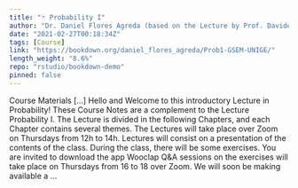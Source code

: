 ```yaml
---
title: "🃏 Probability I"
author: "Dr. Daniel Flores Agreda (based on the Lecture by Prof. Davide La Vecchia)"
date: "2021-02-27T00:18:34Z"
tags: [Course]
link: "https://bookdown.org/daniel_flores_agreda/Prob1-GSEM-UNIGE/"
length_weight: "8.6%"
repo: "rstudio/bookdown-demo"
pinned: false
---
```


Course Materials [...] Hello and Welcome to this introductory Lecture in Probability! These Course Notes are a complement to the Lecture Probability I. The Lecture is divided in the following Chapters, and each Chapter contains several themes. The Lectures will take place over Zoom on Thursdays from 12h to 14h. Lectures will consist on a presentation of the contents of the class. During the class, there will be some exercises. You are invited to download the app Wooclap Q&A sessions on the exercises will take place on Thursdays from 16 to 18 over Zoom. We will soon be making available a ...
